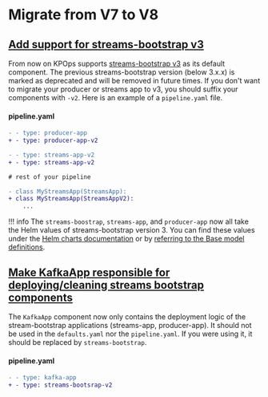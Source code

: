 # Migrate from V7 to V8

## [Add support for streams-bootstrap v3](https://github.com/bakdata/kpops/pull/519)

From now on KPOps supports [streams-bootstrap v3](https://github.com/bakdata/streams-bootstrap/releases/tag/3.0.1) as its default component. The previous streams-bootstrap version (below 3.x.x) is marked as deprecated and will be removed in future times. If you don't want to migrate your producer or streams app to v3, you should suffix your components with `-v2`. Here is an example of a `pipeline.yaml` file.

#### pipeline.yaml

```diff
- - type: producer-app
+ - type: producer-app-v2

- - type: streams-app-v2
+ - type: streams-app-v2

# rest of your pipeline
```

```diff
- class MyStreamsApp(StreamsApp):
+ class MyStreamsApp(StreamsAppV2):
    ...
```

<!-- dprint-ignore-start -->

!!! info
    The `streams-boostrap`, `streams-app`, and `producer-app` now all take the Helm values of streams-bootstrap version 3. You can find these values under the [Helm charts documentation](https://github.com/bakdata/streams-bootstrap/tree/master/charts) or by [referring to the Base model definitions](https://github.com/bakdata/kpops/tree/v8/kpops/components/streams_bootstrap).

<!-- dprint-ignore-end -->

## [Make KafkaApp responsible for deploying/cleaning streams bootstrap components](https://github.com/bakdata/kpops/pull/522)

The `KafkaApp` component now only contains the deployment logic of the stream-bootstrap applications (streams-app, producer-app). It should not be used in the `defaults.yaml` nor the `pipeline.yaml`. If you were using it, it should be replaced by `streams-bootstrap`.

#### pipeline.yaml

```diff
- - type: kafka-app
+ - type: streams-bootsrap-v2
```

```
```
